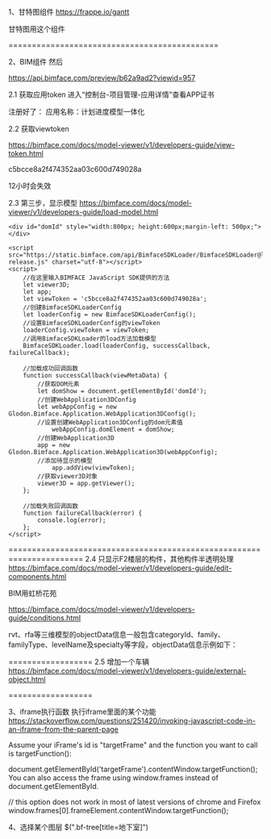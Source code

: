 1、甘特图组件
https://frappe.io/gantt

甘特图用这个组件

=============================================


2、BIM组件
然后

https://api.bimface.com/preview/b62a9ad2?viewid=957


2.1 获取应用token
进入“控制台-项目管理-应用详情”查看APP证书

注册好了：
应用名称：计划进度模型一体化


2.2 获取viewtoken

https://bimface.com/docs/model-viewer/v1/developers-guide/view-token.html


c5bcce8a2f474352aa03c600d749028a

12小时会失效

2.3 第三步，显示模型
https://bimface.com/docs/model-viewer/v1/developers-guide/load-model.html


	<div id="domId" style="width:800px; height:600px;margin-left: 500px;"></div>

    <script src="https://static.bimface.com/api/BimfaceSDKLoader/BimfaceSDKLoader@latest-release.js" charset="utf-8"></script>
    <script>
        //在这里输入BIMFACE JavaScript SDK提供的方法
        let viewer3D;
		let app;
		let viewToken = 'c5bcce8a2f474352aa03c600d749028a';
		//创建BimfaceSDKLoaderConfig
		let loaderConfig = new BimfaceSDKLoaderConfig();
		//设置BimfaceSDKLoaderConfig的viewToken
		loaderConfig.viewToken = viewToken;
		//调用BimfaceSDKLoader的load方法加载模型
		BimfaceSDKLoader.load(loaderConfig, successCallback, failureCallback);

		//加载成功回调函数
		function successCallback(viewMetaData) {
		    //获取DOM元素
		    let domShow = document.getElementById('domId');
		    //创建WebApplication3DConfig
		    let webAppConfig = new Glodon.Bimface.Application.WebApplication3DConfig();
		    //设置创建WebApplication3DConfig的dom元素值
		        webAppConfig.domElement = domShow;    
		    //创建WebApplication3D
		    app = new Glodon.Bimface.Application.WebApplication3D(webAppConfig);    
		    //添加待显示的模型
		        app.addView(viewToken);
		    //获取viewer3D对象
		    viewer3D = app.getViewer();    
		};

		//加载失败回调函数
		function failureCallback(error) {
		    console.log(error);
		};
    </script>

======================================================================
2.4 只显示F2楼层的构件，其他构件半透明处理
https://bimface.com/docs/model-viewer/v1/developers-guide/edit-components.html





BIM用虹桥花苑

https://bimface.com/docs/model-viewer/v1/developers-guide/conditions.html

rvt、rfa等三维模型的objectData信息一般包含categoryId、family、familyType、levelName及specialty等字段，objectData信息示例如下：



==================
2.5 增加一个车辆
https://bimface.com/docs/model-viewer/v1/developers-guide/external-object.html



==================

3、iframe执行函数
执行iframe里面的某个功能
https://stackoverflow.com/questions/251420/invoking-javascript-code-in-an-iframe-from-the-parent-page

Assume your iFrame's id is "targetFrame" and the function you want to call is targetFunction():

document.getElementById('targetFrame').contentWindow.targetFunction();
You can also access the frame using window.frames instead of document.getElementById.

// this option does not work in most of latest versions of chrome and Firefox
window.frames[0].frameElement.contentWindow.targetFunction(); 

4、选择某个图层
$(".bf-tree[title=地下室]")
